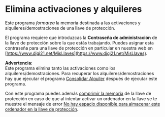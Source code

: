 # Elimina activaciones y alquileres

Este programa _formatea_ la memoria destinada a las activaciones y alquileres/demostraciones de una llave de protección.

El programa requiere que introduzcas la **Contraseña de administración** de la llave de protección sobre la que estás trabajando. Puedes asignar esta contraseña para una llave de protección en particular en nuestra web en [https://www.digi21.net/MisLlaves](https://www.digi21.net/MisLlaves).

**Advertencia:**  
Este programa elimina tanto las activaciones como los alquileres/demostraciones. Para recuperar los alquileres/demostraciones hay que ejecutar el programa [Consolidar Alquiler](../consolidar-alquiler.md) después de ejecutar este programa.

Con este programa puedes además [comprimir la memoria](comprimir-llave.md) de la llave de protección en caso de que al intentar activar un ordenador en la llave se te muestre el mensaje de error [No hay espacio disponible para almacenar este ordenador en la llave de protección](../../solucion-de-problemas/no-hay-espacio-disponible-en-la-llave-de-proteccion.md).

